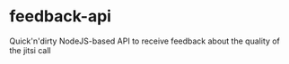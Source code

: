 # feedback-api
Quick'n'dirty NodeJS-based API to receive feedback about the quality of the jitsi call
